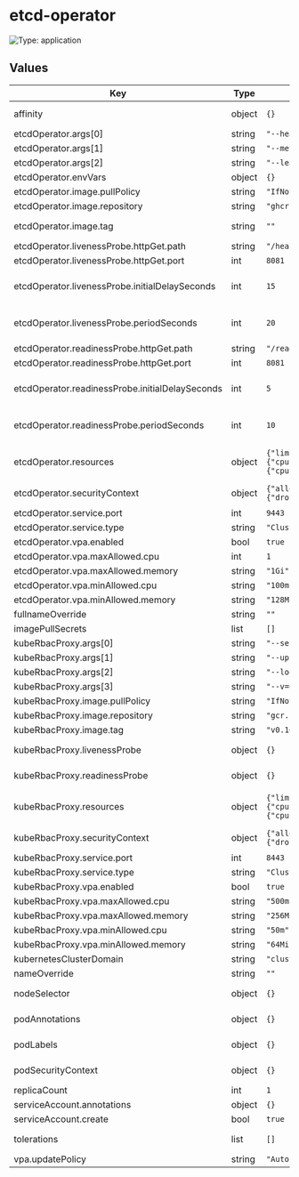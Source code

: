 # etcd-operator

![Type: application](https://img.shields.io/badge/Type-application-informational?style=flat-square)

## Values

| Key | Type | Default | Description |
|-----|------|---------|-------------|
| affinity | object | `{}` | ref: https://kubernetes.io/docs/concepts/scheduling-eviction/assign-pod-node/#affinity-and-anti-affinity |
| etcdOperator.args[0] | string | `"--health-probe-bind-address=:8081"` |  |
| etcdOperator.args[1] | string | `"--metrics-bind-address=127.0.0.1:8080"` |  |
| etcdOperator.args[2] | string | `"--leader-elect"` |  |
| etcdOperator.envVars | object | `{}` | Empty environment variables section |
| etcdOperator.image.pullPolicy | string | `"IfNotPresent"` | Image pull policy |
| etcdOperator.image.repository | string | `"ghcr.io/aenix-io/etcd-operator"` | Image repository |
| etcdOperator.image.tag | string | `""` | Overrides the image tag whose default is the chart appVersion. |
| etcdOperator.livenessProbe.httpGet.path | string | `"/healthz"` | Healthcheck liveness probe path |
| etcdOperator.livenessProbe.httpGet.port | int | `8081` | Healthcheck port |
| etcdOperator.livenessProbe.initialDelaySeconds | int | `15` | ref: https://kubernetes.io/docs/tasks/configure-pod-container/configure-liveness-readiness-startup-probes/#configure-probes |
| etcdOperator.livenessProbe.periodSeconds | int | `20` | ref: https://kubernetes.io/docs/tasks/configure-pod-container/configure-liveness-readiness-startup-probes/#configure-probes |
| etcdOperator.readinessProbe.httpGet.path | string | `"/readyz"` | Healthcheck readiness probe path |
| etcdOperator.readinessProbe.httpGet.port | int | `8081` | Healthcheck port |
| etcdOperator.readinessProbe.initialDelaySeconds | int | `5` | ref: https://kubernetes.io/docs/tasks/configure-pod-container/configure-liveness-readiness-startup-probes/#configure-probes |
| etcdOperator.readinessProbe.periodSeconds | int | `10` | ref: https://kubernetes.io/docs/tasks/configure-pod-container/configure-liveness-readiness-startup-probes/#configure-probes |
| etcdOperator.resources | object | `{"limits":{"cpu":"500m","memory":"128Mi"},"requests":{"cpu":"100m","memory":"64Mi"}}` | ref: https://kubernetes.io/docs/concepts/configuration/manage-resources-containers/ |
| etcdOperator.securityContext | object | `{"allowPrivilegeEscalation":false,"capabilities":{"drop":["ALL"]}}` | ref: https://kubernetes.io/docs/tasks/configure-pod-container/security-context/ |
| etcdOperator.service.port | int | `9443` | Service port |
| etcdOperator.service.type | string | `"ClusterIP"` | Service type |
| etcdOperator.vpa.enabled | bool | `true` |  |
| etcdOperator.vpa.maxAllowed.cpu | int | `1` |  |
| etcdOperator.vpa.maxAllowed.memory | string | `"1Gi"` |  |
| etcdOperator.vpa.minAllowed.cpu | string | `"100m"` |  |
| etcdOperator.vpa.minAllowed.memory | string | `"128Mi"` |  |
| fullnameOverride | string | `""` | Override a full name of helm release |
| imagePullSecrets | list | `[]` |  |
| kubeRbacProxy.args[0] | string | `"--secure-listen-address=0.0.0.0:8443"` |  |
| kubeRbacProxy.args[1] | string | `"--upstream=http://127.0.0.1:8080/"` |  |
| kubeRbacProxy.args[2] | string | `"--logtostderr=true"` |  |
| kubeRbacProxy.args[3] | string | `"--v=0"` |  |
| kubeRbacProxy.image.pullPolicy | string | `"IfNotPresent"` | Image pull policy |
| kubeRbacProxy.image.repository | string | `"gcr.io/kubebuilder/kube-rbac-proxy"` | Image repository |
| kubeRbacProxy.image.tag | string | `"v0.16.0"` | Version of image |
| kubeRbacProxy.livenessProbe | object | `{}` | https://kubernetes.io/docs/tasks/configure-pod-container/configure-liveness-readiness-startup-probes/ |
| kubeRbacProxy.readinessProbe | object | `{}` | https://kubernetes.io/docs/tasks/configure-pod-container/configure-liveness-readiness-startup-probes/ |
| kubeRbacProxy.resources | object | `{"limits":{"cpu":"250m","memory":"128Mi"},"requests":{"cpu":"100m","memory":"64Mi"}}` | ref: https://kubernetes.io/docs/concepts/configuration/manage-resources-containers/ |
| kubeRbacProxy.securityContext | object | `{"allowPrivilegeEscalation":false,"capabilities":{"drop":["ALL"]}}` | ref: https://kubernetes.io/docs/tasks/configure-pod-container/security-context/ |
| kubeRbacProxy.service.port | int | `8443` | Service port |
| kubeRbacProxy.service.type | string | `"ClusterIP"` | Service type |
| kubeRbacProxy.vpa.enabled | bool | `true` |  |
| kubeRbacProxy.vpa.maxAllowed.cpu | string | `"500m"` |  |
| kubeRbacProxy.vpa.maxAllowed.memory | string | `"256Mi"` |  |
| kubeRbacProxy.vpa.minAllowed.cpu | string | `"50m"` |  |
| kubeRbacProxy.vpa.minAllowed.memory | string | `"64Mi"` |  |
| kubernetesClusterDomain | string | `"cluster.local"` | Kubernetes cluster domain prefix |
| nameOverride | string | `""` | Override a name of helm release |
| nodeSelector | object | `{}` | ref: https://kubernetes.io/docs/concepts/scheduling-eviction/assign-pod-node/ |
| podAnnotations | object | `{}` | ref: https://kubernetes.io/docs/concepts/overview/working-with-objects/annotations/ |
| podLabels | object | `{}` | ref: https://kubernetes.io/docs/concepts/overview/working-with-objects/labels/ |
| podSecurityContext | object | `{}` | ref: https://kubernetes.io/docs/tasks/configure-pod-container/security-context/ |
| replicaCount | int | `1` | Count of pod replicas |
| serviceAccount.annotations | object | `{}` | Annotations to add to the service account |
| serviceAccount.create | bool | `true` | Specifies whether a service account should be created |
| tolerations | list | `[]` | ref: https://kubernetes.io/docs/concepts/scheduling-eviction/taint-and-toleration/ |
| vpa.updatePolicy | string | `"Auto"` |  |

